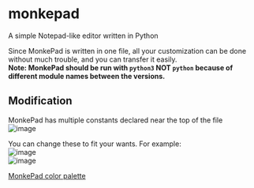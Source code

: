 # monkepad
A simple Notepad-like editor written in Python

Since MonkePad is written in one file, all your customization can be done without much trouble, and you can transfer it easily. <br/>
**Note: MonkePad should be run with `python3` NOT `python` because of different module names between the versions.**


## Modification
MonkePad has multiple constants declared near the top of the file<br/>
![image](https://user-images.githubusercontent.com/80077386/124516274-1d386480-dd96-11eb-9d49-1b568cede2f1.png)

You can change these to fit your wants. For example:
<br/>
![image](https://user-images.githubusercontent.com/80077386/124516387-5d97e280-dd96-11eb-9ffd-daa94dc9d865.png)<br/>
![image](https://user-images.githubusercontent.com/80077386/124516359-4ce76c80-dd96-11eb-8d33-9a17ab8c6a30.png)


[MonkePad color palette](https://lospec.com/palette-list/1bit-monitor-glow)
